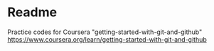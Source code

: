 # Readme

Practice codes for Coursera "getting-started-with-git-and-github"
  https://www.coursera.org/learn/getting-started-with-git-and-github
